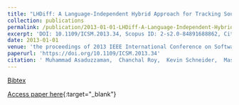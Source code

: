 ```yaml
---
title: "LHDiff: A Language-Independent Hybrid Approach for Tracking Source Code Lines"
collection: publications
permalink: /publication/2013-01-01-LHDiff-A-Language-Independent-Hybrid-Approach-for-Tracking-Source-Code-Lines
excerpt: 'DOI: 10.1109/ICSM.2013.34, Scopus ID: 2-s2.0-84891688862, Cited by: 15'
date: 2013-01-01
venue: 'the proceedings of 2013 IEEE International Conference on Software Maintenance, Eindhoven, The Netherlands, September 22-28, 2013'
paperurl: 'https://doi.org/10.1109/ICSM.2013.34'
citation: ' Muhammad Asaduzzaman,  Chanchal Roy,  Kevin Schneider,  Massimiliano Di Penta, &quot;LHDiff: A Language-Independent Hybrid Approach for Tracking Source Code Lines.&quot; the proceedings of 2013 IEEE International Conference on Software Maintenance, Eindhoven, The Netherlands, September 22-28, 2013, 2013.'
---
```

[Bibtex](https://dblp.org/rec/bib/conf/icsm/AsaduzzamanRSP13)

[Access paper here](https://doi.org/10.1109/ICSM.2013.34){:target="_blank"}
